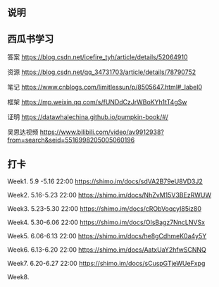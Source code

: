 ## 说明


## 西瓜书学习
 
答案 https://blog.csdn.net/icefire_tyh/article/details/52064910
 
资源 https://blog.csdn.net/qq_34731703/article/details/78790752
 
笔记 https://www.cnblogs.com/limitlessun/p/8505647.html#_label0
 
框架 https://mp.weixin.qq.com/s/fUNDdCzJrWBoKYh1tT4gSw
 
证明 https://datawhalechina.github.io/pumpkin-book/#/

吴恩达视频 https://www.bilibili.com/video/av9912938?from=search&seid=5516998205005060196

## 打卡
 
Week1. 5.9 -5.16 22:00 https://shimo.im/docs/sdVA2B79eU8VD3J2 

Week2. 5.16-5.23 22:00 https://shimo.im/docs/NhZvM15V3BEzRWUW

Week3. 5.23-5.30 22:00 https://shimo.im/docs/cRObVoqcyI85iz80

Week4. 5.30-6.06 22:00 https://shimo.im/docs/OIsBagz7NncLNVSx

Week5. 6.06-6.13 22:00 https://shimo.im/docs/he8gCdhmeK0a4y5Y

Week6. 6.13-6.20 22:00 https://shimo.im/docs/AatxUaY2hfwSCNNQ

Week7. 6.20-6.27 22:00 https://shimo.im/docs/sCuspGTjeWUeFxpg

Week8. 
